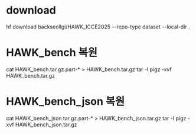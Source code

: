 # download
hf download backseollgi/HAWK_ICCE2025 --repo-type dataset --local-dir .

# HAWK_bench 복원
cat HAWK_bench.tar.gz.part-* > HAWK_bench.tar.gz
tar -I pigz -xvf HAWK_bench.tar.gz

# HAWK_bench_json 복원
cat HAWK_bench_json.tar.gz.part-* > HAWK_bench_json.tar.gz
tar -I pigz -xvf HAWK_bench_json.tar.gz


